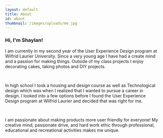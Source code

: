 ```yaml
---
layout: default
title: About
id: about
thumbnail: /images/uploads/me.jpg
---
```

<h3>Hi, I'm Shaylan!</h3>

I am currently in my second year of the User Experience Design program at Wilfrid Laurier University. Since a very young age I have had a create mind and a passion for making things. Outside of my class projects I enjoy decorating cakes, taking photos and DIY projects.

<br>

In high school I took a housing and design course as well as Technological design which was when I realized that I wanted to pursue a career in design. I looked into a few options before I found the User Experience Design program at Wilfrid Laurier and decided that was right for me. 

<br>

I am passionate about making products more user friendly for everyone! My creative mind, passionate drive, and hard work ethic through professional, educational and recreational activities makes me unique.
